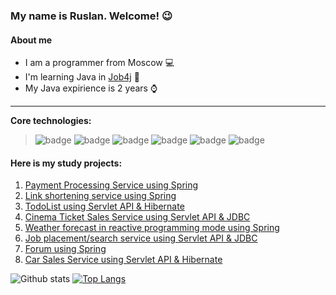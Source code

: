 <!--
**RuslanFajziev/RuslanFajziev** is a ✨ _special_ ✨ repository because its `README.md` (this file) appears on your GitHub profile.

Here are some ideas to get you started:

- 🔭 I’m currently working on ...
- 🌱 I’m currently learning ...
- 👯 I’m looking to collaborate on ...
- 🤔 I’m looking for help with ...
- 💬 Ask me about ...
- 📫 How to reach me: ...
- 😄 Pronouns: ...
- ⚡ Fun fact: ...
-->
### My name is Ruslan. Welcome! :wink:
#### About me
* I am a programmer from Moscow :computer:
* I'm learning Java in [Job4j](https://job4j.ru/) :boy:
* My Java expirience is 2 years :watch:

-----------
<b>Core technologies:</b>
>![badge](https://img.shields.io/badge/Java->=8.0-red)
![badge](https://img.shields.io/badge/Spring->=5.0-green)
![badge](https://img.shields.io/badge/Hibernet->=5.0-yellow)
![badge](https://img.shields.io/badge/Apache-Kafka-red)
![badge](https://img.shields.io/badge/PostgreSQL->=9-blue)
![badge](https://img.shields.io/badge/Maven-3-pink)

#### Here is my study projects:
1. [Payment Processing Service using Spring](https://github.com/RuslanFajziev/PaymentMicroservices)
2. [Link shortening service using Spring](https://github.com/RuslanFajziev/job4j_url_shortcut)
3. [TodoList using Servlet API & Hibernate](https://github.com/RuslanFajziev/job4j_todo)
4. [Cinema Ticket Sales Service using Servlet API & JDBC](https://github.com/RuslanFajziev/job4j_cinema)
5. [Weather forecast in reactive programming mode using Spring](https://github.com/RuslanFajziev/weather_reactive)
6. [Job placement/search service using Servlet API & JDBC](https://github.com/RuslanFajziev/job4j_dreamjob)
7. [Forum using Spring](https://github.com/RuslanFajziev/job4j_forum)
8. [Car Sales Service using Servlet API & Hibernate](https://github.com/RuslanFajziev/job4j_cars_sales)

![Github stats](https://github-readme-stats.vercel.app/api?username=RuslanFajziev&hide=stars,prs,issues,contribs)
[![Top Langs](https://github-readme-stats.vercel.app/api/top-langs/?username=RuslanFajziev&layout=compact)](https://github.com/RuslanFajziev/github-readme-stats)
